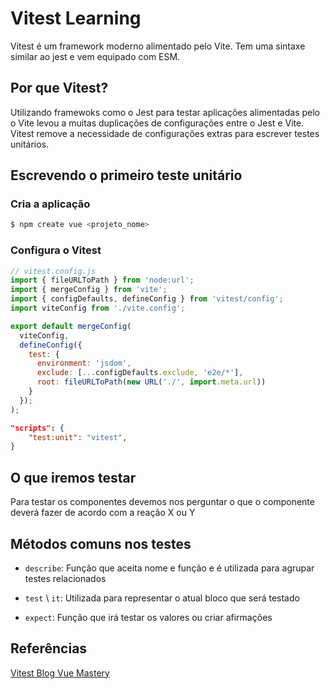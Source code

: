 # Vitest Learning

Vitest é um framework moderno alimentado pelo Vite. Tem uma sintaxe similar ao jest e vem equipado com ESM.

## Por que Vitest?

Utilizando framewoks como o Jest para testar aplicações alimentadas pelo o Vite levou a muitas duplicações de configurações entre o Jest e Vite. Vitest remove a necessidade de configurações extras para escrever testes unitários. 

## Escrevendo o primeiro teste unitário

### Cria a aplicação

```bash
$ npm create vue <projeto_nome>
```

### Configura o Vitest

```jsx
// vitest.config.js
import { fileURLToPath } from 'node:url';
import { mergeConfig } from 'vite';
import { configDefaults, defineConfig } from 'vitest/config';
import viteConfig from './vite.config';

export default mergeConfig(
  viteConfig,
  defineConfig({
    test: {
      environment: 'jsdom',
      exclude: [...configDefaults.exclude, 'e2e/*'],
      root: fileURLToPath(new URL('./', import.meta.url))
    }
  });
);
```

```json
"scripts": {
	"test:unit": "vitest",
}
```

## O que iremos testar

Para testar os componentes devemos nos perguntar o que o componente deverá fazer
de acordo com a reação X ou Y

## Métodos comuns nos testes

* `describe`: Função que aceita nome e função e é utilizada para agrupar testes relacionados

* `test` \ `it`: Utilizada para representar o atual bloco que será testado

* `expect`: Função que irá testar os valores ou criar afirmações


## Referências

[Vitest Blog Vue Mastery](https://www.vuemastery.com/blog/getting-started-with-vitest)
